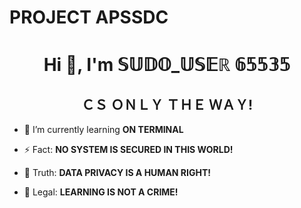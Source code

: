 # PROJECT APSSDC
<h1 align="center">Hi 👋, I'm 𝕊𝕌𝔻𝕆_𝕌𝕊𝔼ℝ 𝟞𝟝𝟝𝟛𝟝</h1>
<h2 align="center">ＣＳ ＯＮＬＹ ＴＨＥ ＷＡＹ!</h2>

- 🌱 I’m currently learning **ON TERMINAL**

- ⚡ Fact: **NO SYSTEM IS SECURED IN THIS WORLD!**

- 📝 Truth: **DATA PRIVACY IS A HUMAN RIGHT!**

- 💬 Legal: **LEARNING IS NOT A CRIME!**
